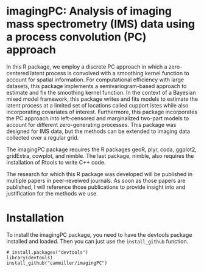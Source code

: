 # imagingPC: Analysis of imaging mass spectrometry (IMS) data using a process convolution (PC) approach

In this R package, we employ a discrete PC approach in which a zero-centered latent process is convolved with a smoothing kernel function to account for spatial information.  For computational efficiency with large datasets, this package implements a semivariogram-based approach to estimate and fix the smoothing kernel function.  In the context of a Bayesian mixed model framework, this package writes and fits models to estimate the latent process at a limited set of locations called cupport istes while also incorporating covariates of interest.  Furthermore, this package incorporates the PC approach into left-censored and marginalized two-part models to account for different zero-generating processes.  This package was designed for IMS data, but the methods can be extended to imaging data collected over a regular grid.

The imagingPC package requires the R packages geoR, plyr, coda, ggplot2, gridExtra, cowplot, and nimble.  The last package, nimble, also requires the installation of Rtools to write C++ code.

The research for which this R package was developed will be published in multiple papers in peer-reveiwed journals.  As soon as those papers are published, I will reference those publications to provide insight into and justification for the methods we use.

# Installation
To install the imagingPC package, you need to have the devtools package installed and loaded.  Then you can just use the `install_github` function.

```
# install.packages("devtools")
library(devtools)
install_github("cammiller/imagingPC")
```
